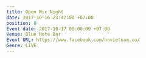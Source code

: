 ```yaml
---
title: Open Mic Night
date: 2017-10-16 23:42:00 +07:00
position: 8
Event date: 2017-10-17 00:00:00 +07:00
Venue: Blue Note Bar
Event URL: https://www.facebook.com/hnvietnam.co/
Genre: LIVE
---
```


